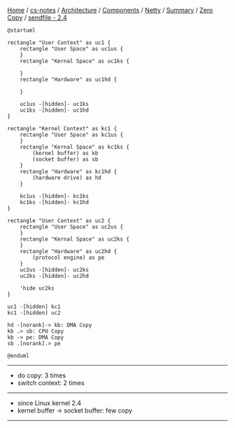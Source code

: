 [Home](https://mengxianbin.github.io) /
[cs-notes](https://mengxianbin.github.io/cs-notes/site) /
[Architecture](https://mengxianbin.github.io/cs-notes/site/Architecture) /
[Components](https://mengxianbin.github.io/cs-notes/site/Architecture/Components) /
[Netty](https://mengxianbin.github.io/cs-notes/site/Architecture/Components/Netty) /
[Summary](https://mengxianbin.github.io/cs-notes/site/Architecture/Components/Netty/Summary) /
[Zero Copy](https://mengxianbin.github.io/cs-notes/site/Architecture/Components/Netty/Summary/Zero%20Copy) /
[sendfile - 2.4](https://mengxianbin.github.io/cs-notes/site/Architecture/Components/Netty/Summary/Zero%20Copy/sendfile%20-%202.4)

```puml
@startuml

rectangle "User Context" as uc1 {
    rectangle "User Space" as uc1us {
    }
    rectangle "Kernal Space" as uc1ks {
        
    }
    rectangle "Hardware" as uc1hd {
        
    }

    uc1us -[hidden]- uc1ks
    uc1ks -[hidden]- uc1hd
}

rectangle "Kernel Context" as kc1 {
    rectangle "User Space" as kc1us {
    }
    rectangle "Kernal Space" as kc1ks {
        (kernel buffer) as kb
        (socket buffer) as sb
    }
    rectangle "Hardware" as kc1hd {
        (hardware drive) as hd
    }

    kc1us -[hidden]- kc1ks
    kc1ks -[hidden]- kc1hd
}

rectangle "User Context" as uc2 {
    rectangle "User Space" as uc2us {
    }
    rectangle "Kernal Space" as uc2ks {
    }
    rectangle "Hardware" as uc2hd {
        (protocol engine) as pe
    }
    uc2us -[hidden]- uc2ks
    uc2ks -[hidden]- uc2hd

    'hide uc2ks
}

uc1 -[hidden] kc1
kc1 -[hidden] uc2

hd -[norank]-> kb: DMA Copy
kb .> sb: CPU Copy
kb -> pe: DMA Copy
sb .[norank].> pe

@enduml
```

---

* do copy: 3 times
* switch context: 2 times

---

* since Linux kernel 2.4
* kernel buffer -> socket buffer: few copy

---
